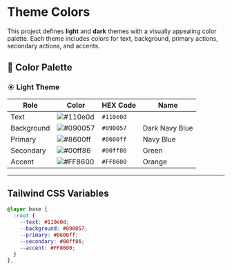 # Theme Colors

This project defines **light** and **dark** themes with a visually appealing color palette. Each theme includes colors for text, background, primary actions, secondary actions, and accents.

## 🎨 Color Palette

### ☀️ Light Theme

| Role       | Color                                                    | HEX Code   | Name 
|------------|----------------------------------------------------------|------------|------
| Text       | ![#110e0d](https://placehold.co/40x20/110e0d/110e0d.png) | `#110e0d`  | 
| Background | ![#090057](https://placehold.co/40x20/090057/090057.png) | `#090057`  | Dark Navy Blue
| Primary    | ![#8600ff](https://placehold.co/40x20/8600ff/8600ff.png) | `#8600ff`  | Navy Blue
| Secondary  | ![#00ff86](https://placehold.co/40x20/00ff86/00ff86.png) | `#00ff86`  | Green
| Accent     | ![#FF8600](https://placehold.co/40x20/FF8600/FF8600.png) | `#FF8600`  | Orange

---



## Tailwind CSS Variables

```css
@layer base {
  :root {
    --text: #110e0d;
    --background: #090057;
    --primary: #8600ff;
    --secondary: #00ff86;
    --accent: #FF8600;
  }
},

```
